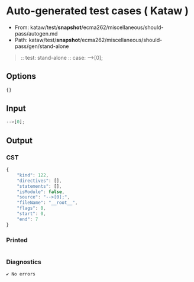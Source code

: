 # Auto-generated test cases ( Kataw )
- From: kataw/test/__snapshot__/ecma262/miscellaneous/should-pass/autogen.md
- Path: kataw/test/__snapshot__/ecma262/miscellaneous/should-pass/gen/stand-alone
> :: test: stand-alone
> :: case: -->[0];
## Options

`````js
{}
`````
## Input

`````js
-->[0];
`````
## Output

### CST

```javascript
{
    "kind": 122,
    "directives": [],
    "statements": [],
    "isModule": false,
    "source": "-->[0];",
    "fileName": "__root__",
    "flags": 0,
    "start": 0,
    "end": 7
}
```

### Printed

```javascript


```

### Diagnostics

```javascript
✔ No errors
```

